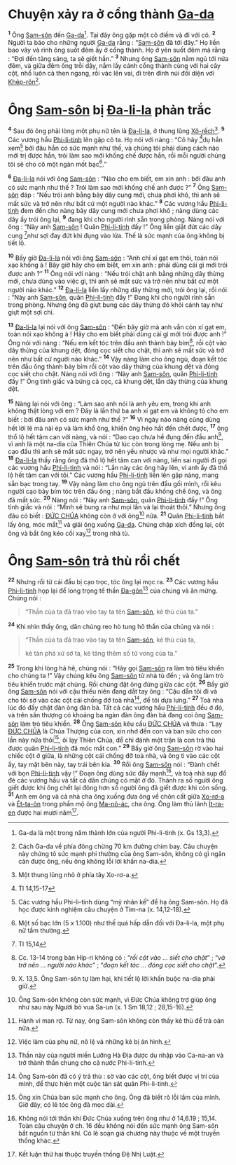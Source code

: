 # Chuyện xảy ra ở cổng thành [Ga-da]()
<sup><b>1</b></sup> Ông [Sam-sôn]() đến [Ga-da]()[^1-0b13da18-877e-4930-a0cd-47e01eea63df]. Tại đây ông gặp một cô điếm và đi với cô. <sup><b>2</b></sup> Người ta báo cho những người [Ga-da]() rằng : “[Sam-sôn]() đã tới đây.” Họ liền bao vây và rình ông suốt đêm ấy ở cổng thành. Họ ở yên suốt đêm mà rằng : “Đợi đến tảng sáng, ta sẽ giết hắn.” <sup><b>3</b></sup> Nhưng ông [Sam-sôn]() nằm ngủ tới nửa đêm, và giữa đêm ông trỗi dậy, nắm lấy cánh cổng thành cùng với hai cây cột, nhổ luôn cả then ngang, rồi vác lên vai, đi trên đỉnh núi đối diện với [Khép-rôn]()[^2-0b13da18-877e-4930-a0cd-47e01eea63df].

# Ông [Sam-sôn]() bị [Đa-li-la]() phản trắc
<sup><b>4</b></sup> Sau đó ông phải lòng một phụ nữ tên là [Đa-li-la](), ở thung lũng [Xô-rếch]()[^3-0b13da18-877e-4930-a0cd-47e01eea63df]. <sup><b>5</b></sup> Các vương hầu [Phi-li-tinh]() lên gặp cô ta. Họ nói với nàng : “Cô hãy [^1@-0b13da18-877e-4930-a0cd-47e01eea63df]dụ hắn xem[^4-0b13da18-877e-4930-a0cd-47e01eea63df] bởi đâu hắn có sức mạnh như thế, và chúng tôi phải dùng cách nào mới trị được hắn, trói làm sao mới khống chế được hắn, rồi mỗi người chúng tôi sẽ cho cô một ngàn mốt bạc[^5-0b13da18-877e-4930-a0cd-47e01eea63df].”

<sup><b>6</b></sup> [Đa-li-la]() nói với ông [Sam-sôn]() : “Nào cho em biết, em xin anh : bởi đâu anh có sức mạnh như thế ? Trói làm sao mới khống chế anh được ?” <sup><b>7</b></sup> Ông [Sam-sôn]() đáp : “Nếu trói anh bằng bảy dây cung mới, chưa phơi khô, thì anh sẽ mất sức và trở nên như bất cứ một người nào khác.” <sup><b>8</b></sup> Các vương hầu [Phi-li-tinh]() đem đến cho nàng bảy dây cung mới chưa phơi khô ; nàng dùng các dây ấy trói ông lại, <sup><b>9</b></sup> đang khi cho người rình sẵn trong phòng. Nàng nói với ông : “Này anh [Sam-sôn]() ! Quân [Phi-li-tinh]() đấy !” Ông liền giật đứt các dây cung [^2@-0b13da18-877e-4930-a0cd-47e01eea63df]như sợi đay đứt khi đụng vào lửa. Thế là sức mạnh của ông không bị tiết lộ.

<sup><b>10</b></sup> Bấy giờ [Đa-li-la]() nói với ông [Sam-sôn]() : “Anh chỉ xí gạt em thôi, toàn nói xạo không à ! Bây giờ hãy cho em biết, em xin anh : phải dùng cái gì mới trói được anh ?” <sup><b>11</b></sup> Ông nói với nàng : “Nếu trói chặt anh bằng những dây thừng mới, chưa dùng vào việc gì, thì anh sẽ mất sức và trở nên như bất cứ một người nào khác.” <sup><b>12</b></sup> [Đa-li-la]() liền lấy những dây thừng mới, trói ông lại, rồi nói : “Này anh [Sam-sôn](), quân [Phi-li-tinh]() đấy !” Đang khi cho người rình sẵn trong phòng. Nhưng ông đã giựt bung các dây thừng đó khỏi cánh tay như giựt một sợi chỉ.

<sup><b>13</b></sup> [Đa-li-la]() lại nói với ông [Sam-sôn]() : “Đến bây giờ mà anh vẫn còn xí gạt em, toàn nói xạo không à ! Hãy cho em biết phải dùng cái gì mới trói được anh !” Ông nói với nàng : “Nếu em kết tóc trên đầu anh thành bảy bím[^6-0b13da18-877e-4930-a0cd-47e01eea63df], rồi cột vào dây thừng của khung dệt, đóng cọc siết cho chặt, thì anh sẽ mất sức và trở nên như bất cứ người nào khác.” <sup><b>14</b></sup> Vậy nàng làm cho ông ngủ, đoạn kết tóc trên đầu ông thành bảy bím rồi cột vào dây thừng của khung dệt và đóng cọc siết cho chặt. Nàng nói với ông : “Này anh [Sam-sôn](), quân [Phi-li-tinh]() đấy !” Ông tỉnh giấc và bứng cả cọc, cả khung dệt, lẫn dây thừng của khung dệt.

<sup><b>15</b></sup> Nàng lại nói với ông : “Làm sao anh nói là anh yêu em, trong khi anh không thật lòng với em ? Đây là lần thứ ba anh xí gạt em và không tỏ cho em biết : bởi đâu anh có sức mạnh như thế ?” <sup><b>16</b></sup> Vì ngày nào nàng cũng dùng hết lời lẽ mà nài ép và làm khổ ông, khiến ông héo hắt đến chết được, <sup><b>17</b></sup> ông thổ lộ hết tâm can với nàng, và nói : “Dao cạo chưa hề đụng đến đầu anh[^7-0b13da18-877e-4930-a0cd-47e01eea63df], vì anh là một na-dia của Thiên Chúa từ lúc còn trong lòng mẹ. Nếu anh bị cạo đầu thì anh sẽ mất sức ngay, trở nên yếu nhược và như mọi người khác.” <sup><b>18</b></sup> [Đa-li-la]() thấy rằng ông đã thổ lộ hết tâm can với nàng, liền sai người đi gọi các vương hầu [Phi-li-tinh]() và nói : “Lần này các ông hãy lên, vì anh ấy đã thổ lộ hết tâm can với tôi.” Các vương hầu [Phi-li-tinh]() liền lên gặp nàng, mang sẵn bạc trong tay. <sup><b>19</b></sup> Vậy nàng làm cho ông ngủ trên đầu gối mình, rồi kêu người cạo bảy bím tóc trên đầu ông ; nàng bắt đầu khống chế ông, và ông đã mất sức. <sup><b>20</b></sup> Nàng nói : “Này anh [Sam-sôn](), quân [Phi-li-tinh]() đấy !” Ông tỉnh giấc và nói : “Mình sẽ bung ra như mọi lần và lại thoát thôi.” Nhưng ông đâu có biết : [ĐỨC CHÚA]() không còn ở với ông[^8-0b13da18-877e-4930-a0cd-47e01eea63df] nữa. <sup><b>21</b></sup> Quân [Phi-li-tinh]() bắt lấy ông, móc mắt[^9-0b13da18-877e-4930-a0cd-47e01eea63df] và giải ông xuống [Ga-da](). Chúng chập xích đồng lại, cột ông và bắt ông kéo cối xay[^10-0b13da18-877e-4930-a0cd-47e01eea63df] trong nhà tù.

# Ông [Sam-sôn]() trả thù rồi chết
<sup><b>22</b></sup> Nhưng rồi từ cái đầu bị cạo trọc, tóc ông lại mọc ra. <sup><b>23</b></sup> Các vương hầu [Phi-li-tinh]() họp lại để long trọng tế thần [Đa-gôn]()[^11-0b13da18-877e-4930-a0cd-47e01eea63df] của chúng và ăn mừng. Chúng nói :

> “Thần của ta đã trao vào tay ta tên [Sam-sôn](), kẻ thù của ta.”

<sup><b>24</b></sup> Khi nhìn thấy ông, dân chúng reo hò tung hô thần của chúng và nói :

> “Thần của ta đã trao vào tay ta tên [Sam-sôn](), kẻ thù của ta,
>
> kẻ tàn phá xứ sở ta, kẻ tăng thêm số tử vong của ta.”

<sup><b>25</b></sup> Trong khi lòng hả hê, chúng nói : “Hãy gọi [Sam-sôn]() ra làm trò tiêu khiển cho chúng ta !” Vậy chúng kêu ông [Sam-sôn]() từ nhà tù đến ; và ông làm trò tiêu khiển trước mặt chúng. Rồi chúng đặt ông đứng giữa các cột. <sup><b>26</b></sup> Bấy giờ ông [Sam-sôn]() nói với cậu thiếu niên đang dắt tay ông : “Cậu dẫn tôi đi và cho tôi sờ vào các cột cái chống đỡ toà nhà[^12-0b13da18-877e-4930-a0cd-47e01eea63df], để tôi dựa lưng.” <sup><b>27</b></sup> Toà nhà lúc đó đầy chật đàn ông đàn bà. Tất cả các vương hầu [Phi-li-tinh]() đều ở đó, và trên sân thượng có khoảng ba ngàn đàn ông đàn bà đang coi ông [Sam-sôn]() làm trò tiêu khiển. <sup><b>28</b></sup> Ông [Sam-sôn]() kêu cầu [ĐỨC CHÚA]() và thưa : “Lạy [ĐỨC CHÚA]() là Chúa Thượng của con, xin nhớ đến con và ban sức cho con lần này nữa thôi[^13-0b13da18-877e-4930-a0cd-47e01eea63df], ôi lạy Thiên Chúa, để chỉ đánh một trận là con trả thù được quân [Phi-li-tinh]() đã móc mắt con.” <sup><b>29</b></sup> Bấy giờ ông [Sam-sôn]() rờ vào hai chiếc cột ở giữa, là những cột cái chống đỡ toà nhà, và ông tì vào các cột ấy, tay mặt bên này, tay trái bên kia. <sup><b>30</b></sup> Rồi ông [Sam-sôn]() nói : “Đành chết với bọn [Phi-li-tinh]() vậy !” Đoạn ông dùng sức đẩy mạnh[^14-0b13da18-877e-4930-a0cd-47e01eea63df], và toà nhà sụp đổ đè các vương hầu và tất cả dân chúng có mặt ở đó. Thành ra số người ông giết được khi ông chết lại đông hơn số người ông đã giết được khi còn sống. <sup><b>31</b></sup> Anh em ông và cả nhà cha ông xuống đưa ông về chôn cất giữa [Xo-rơ-a]() và [Ét-ta-ôn]() trong phần mộ ông [Ma-nô-ác](), cha ông. Ông làm thủ lãnh [Ít-ra-en]() được hai mươi năm[^15-0b13da18-877e-4930-a0cd-47e01eea63df].

[^1-0b13da18-877e-4930-a0cd-47e01eea63df]: Ga-da là một trong năm thành lớn của người Phi-li-tinh (x. Gs 13,3).
[^2-0b13da18-877e-4930-a0cd-47e01eea63df]: Cách Ga-da về phía đông chừng 70 km đường chim bay. Câu chuyện này chứng tỏ sức mạnh phi thường của ông Sam-sôn, không có gì ngăn cản được ông, nếu ông không lỗi lời khấn na-dia.
[^3-0b13da18-877e-4930-a0cd-47e01eea63df]: Một thung lũng nhỏ ở phía tây Xo-rơ-a.
[^4-0b13da18-877e-4930-a0cd-47e01eea63df]: Các vương hầu Phi-li-tinh dùng “mỹ nhân kế” để hạ ông Sam-sôn. Họ đã học được kinh nghiệm câu chuyện ở Tim-na (x. 14,12-18).
[^5-0b13da18-877e-4930-a0cd-47e01eea63df]: Một số bạc lớn (5 x 1.100) như thế quá hấp dẫn đối với Đa-li-la, một phụ nữ tầm thường.
[^6-0b13da18-877e-4930-a0cd-47e01eea63df]: Cc. 13-14 trong bản Híp-ri không có : *“rồi cột vào ... siết cho chặt*” ; “*và trở nên ... người nào khác*” ; “*đoạn kết tóc ... đóng cọc siết cho chặt*”.
[^7-0b13da18-877e-4930-a0cd-47e01eea63df]: X. 13,5. Ông Sam-sôn tự làm hại, khi tiết lộ lời khấn buộc na-dia phải giữ.
[^8-0b13da18-877e-4930-a0cd-47e01eea63df]: Ông Sam-sôn không còn sức mạnh, vì Đức Chúa không trợ giúp ông như sau này Người bỏ vua Sa-un (x. 1 Sm 18,12 ; 28,15-16).
[^9-0b13da18-877e-4930-a0cd-47e01eea63df]: Hành vi man rợ. Từ nay, ông Sam-sôn không còn thấy kẻ thù để trả oán nữa.
[^10-0b13da18-877e-4930-a0cd-47e01eea63df]: Việc làm của phụ nữ, nô lệ và những kẻ bị án hình.
[^11-0b13da18-877e-4930-a0cd-47e01eea63df]: Thần này của người miền Lưỡng Hà Địa được du nhập vào Ca-na-an và trở thành thần chung cho cả nước Phi-li-tinh.
[^12-0b13da18-877e-4930-a0cd-47e01eea63df]: Ông Sam-sôn đã có ý trả thù : sờ vào các cột, ông biết được vị trí của mình, để thực hiện một cuộc tàn sát quân Phi-li-tinh.
[^13-0b13da18-877e-4930-a0cd-47e01eea63df]: Ông xin Chúa ban sức mạnh cho ông. Ông đã biết rõ lỗi lầm của mình. Giờ đây, có lẽ tóc ông đã mọc dài.
[^14-0b13da18-877e-4930-a0cd-47e01eea63df]: Không nói tới thần khí Đức Chúa xuống trên ông như ở 14,6.19 ; 15,14. Toàn câu chuyện ở ch. 16 đều không nói đến sức mạnh ông Sam-sôn bắt nguồn từ thần khí. Có lẽ soạn giả chương này thuộc về một truyền thống khác.
[^15-0b13da18-877e-4930-a0cd-47e01eea63df]: Kết luận thứ hai thuộc truyền thống Đệ Nhị Luật.
[^1@-0b13da18-877e-4930-a0cd-47e01eea63df]: Tl 14,15-17
[^2@-0b13da18-877e-4930-a0cd-47e01eea63df]: Tl 15,14